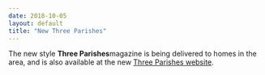 ```yaml
---
date: 2018-10-05
layout: default
title: "New Three Parishes"
---
```

The new style **Three Parishes**magazine is being delivered to homes in the area, and is also available at the new [Three Parishes website](https://3parishesnews.wordpress.com/).
